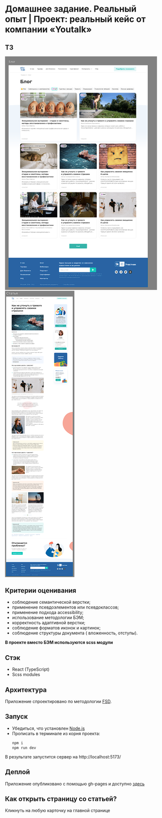 # Домашнее задание. Реальный опыт | Проект: реальный кейс от компании «Youtalk»

## ТЗ

![alt text](./src/assets/tz-1.png)
![alt text](./src/assets/tz-2.png)


## Критерии оценивания

- соблюдение семантической верстки;
- применение псевдоэлементов или псевдоклассов;
- применение подхода accessibility; 
- использование методологии БЭМ; 
- корректность адаптивной верстки; 
- соблюдение форматов иконок и картинок; 
- соблюдение структуры документа ( вложенность, отступы). 

<b>В проекте вместо БЭМ используются scss модули</b>

## Стэк

- React (TypeScript)
- Scss modules


## Архитектура

Приложение спроектировано по методологии [FSD](https://feature-sliced.github.io/documentation/ru/docs/get-started/overview). 


## Запуск

- Убедиться, что установлен [Node.js](https://nodejs.org/en/download)
- Прописать в терминале из корня проекта:
  ```
  npm i
  npm run dev
  ```
В результате запустится сервер на http://localhost:5173/

## Деплой

Приложение опубликовано с помощью gh-pages и доступно [здесь]()

## Как открыть страницу со статьей?

Кликнуть на любую карточку на главной странице